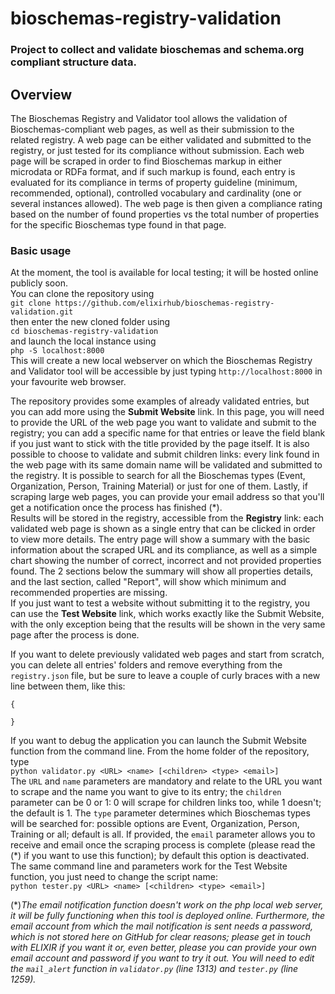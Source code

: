 # bioschemas-registry-validation
### Project to collect and validate bioschemas and schema.org compliant structure data.
## Overview
The Bioschemas Registry and Validator tool allows the validation of Bioschemas-compliant web pages, as well as their submission to the related registry. A web page can be either validated and submitted to the registry, or just tested for its compliance without submission. Each web page will be scraped in order to find Bioschemas markup in either microdata or RDFa format, and if such markup is found, each entry is evaluated for its compliance in terms of property guideline (minimum, recommended, optional), controlled vocabulary and cardinality (one or several instances allowed). The web page is then given a compliance rating based on the number of found properties vs the total number of properties for the specific Bioschemas type found in that page.
 
### Basic usage
At the moment, the tool is available for local testing; it will be hosted online publicly soon.  
You can clone the repository using  
`git clone https://github.com/elixirhub/bioschemas-registry-validation.git`  
then enter the new cloned folder using   
`cd bioschemas-registry-validation`  
and launch the local instance using  
`php -S localhost:8000`  
This will create a new local webserver on which the Bioschemas Registry and Validator tool will be accessible by just typing `http://localhost:8000` in your favourite web browser.  
  
The repository provides some examples of already validated entries, but you can add more using the **Submit Website** link. In this page, you will need to provide the URL of the web page you want to validate and submit to the registry; you can add a specific name for that entries or leave the field blank if you just want to stick with the title provided by the page itself. It is also possible to choose to validate and submit children links: every link found in the web page with its same domain name will be validated and submitted to the registry. It is possible to search for all the Bioschemas types (Event, Organization, Person, Training Material) or just for one of them. Lastly, if scraping large web pages, you can provide your email address so that you'll get a notification once the process has finished (\*).  
Results will be stored in the registry, accessible from the **Registry** link: each validated web page is shown as a single entry that can be clicked in order to view more details. The entry page will show a summary with the basic information about the scraped URL and its compliance, as well as a simple chart showing the number of correct, incorrect and not provided properties found. The 2 sections below the summary will show all properties details, and the last section, called "Report", will show which minimum and recommended properties are missing.  
If you just want to test a website without submitting it to the registry, you can use the **Test Website** link, which works exactly like the Submit Website, with the only exception being that the results will be shown in the very same page after the process is done.  
  
If you want to delete previously validated web pages and start from scratch, you can delete all entries' folders and remove everything from the `registry.json` file, but be sure to leave a couple of curly braces with a new line between them, like this:  
```
{
  
}
```
  
If you want to debug the application you can launch the Submit Website function from the command line. From the home folder of the repository, type  
`python validator.py <URL> <name> [<children> <type> <email>]`  
The `URL` and `name` parameters are mandatory and relate to the URL you want to scrape and the name you want to give to its entry; the `children` parameter can be 0 or 1: 0 will scrape for children links too, while 1 doesn't; the default is 1. The `type` parameter determines which Bioschemas types will be searched for: possible options are Event, Organization, Person, Training or all; default is all. If provided, the `email` parameter allows you to receive and email once the scraping process is complete (please read the (\*) if you want to use this function); by default this option is deactivated.  
The same command line and parameters work for the Test Website function, you just need to change the script name:  
`python tester.py <URL> <name> [<children> <type> <email>]`  
  
  

(*)_The email notification function doesn't work on the php local web server, it will be fully functioning when this tool is deployed online. Furthermore, the email account from which the mail notification is sent needs a password, which is not stored here on GitHub for clear reasons; please get in touch with ELIXIR if you want it or, even better, please you can provide your own email account and password if you want to try it out. You will need to edit the `mail_alert` function in `validator.py` (line 1313) and `tester.py` (line 1259)._
